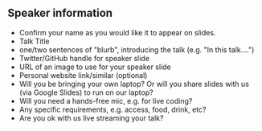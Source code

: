 ## Speaker information

- Confirm your name as you would like it to appear on slides.
- Talk Title 
- one/two sentences of "blurb", introducing the talk (e.g. "In this talk....")
- Twitter/GitHub handle for speaker slide
- URL of an image to use for your speaker slide
- Personal website link/similar (optional)
- Will you be bringing your own laptop? Or will you share slides with us (via Google Slides) to run on our laptop?
- Will you need a hands-free mic, e.g. for live coding?
- Any specific requirements, e.g. access, food, drink, etc?
- Are you ok with us live streaming your talk?

